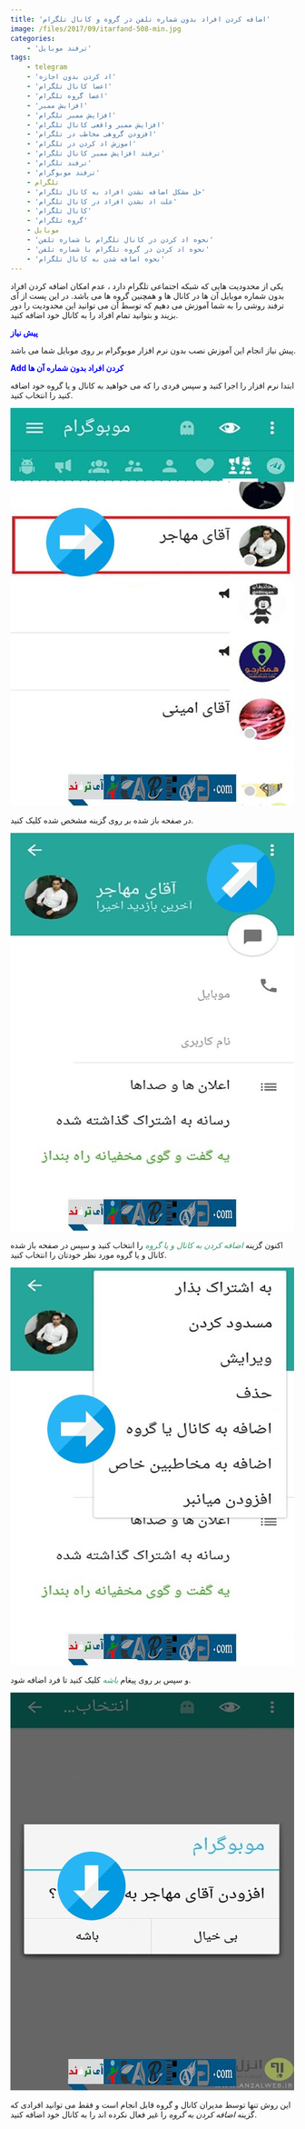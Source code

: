 ```yaml
---
title: 'اضافه کردن افراد بدون شماره تلفن در گروه و کانال تلگرام'
image: /files/2017/09/itarfand-508-min.jpg
categories:
    - 'ترفند موبایل'
tags:
    - telegram
    - 'اد كردن بدون اجازه'
    - 'اعضا کانال تلگرام'
    - 'اعضا گروه تلگرام'
    - 'افزایش ممبر'
    - 'افزایش ممبر تلگرام'
    - 'افزایش ممبر واقعی کانال تلگرام'
    - 'افزودن گروهی مخاطب در تلگرام'
    - 'اموزش اد كردن در تلگرام'
    - 'ترفند افزایش ممبر کانال تلگرام'
    - 'ترفند تلگرام'
    - 'ترفند موبوگرام'
    - تلگرام
    - 'حل مشکل اضافه نشدن افراد به کانال تلگرام'
    - 'علت اد نشدن افراد در کانال تلگرام'
    - 'کانال تلگرام'
    - 'گروه تلگرام'
    - موبایل
    - 'نحوه اد كردن در کانال تلگرام با شماره تلفن'
    - 'نحوه اد كردن در گروه تلگرام با شماره تلفن'
    - 'نحوه اضافه شدن به کانال تلگرام'
---
```


یکی از محدودیت هایی که شبکه اجتماعی تلگرام دارد ، عدم امکان اضافه کردن افراد بدون شماره موبایل آن ها در کانال ها و همچنین گروه ها می باشد. در این پست از آی ترفند روشی را به شما آموزش می دهیم که توسط آن می توانید این محدودیت را دور بزیند و بتوانید تمام افراد را به کانال خود اضافه کنید.

<span style="color: #0000ff;">**پیش نیاز**</span>

پیش نیاز انجام این آموزش نصب بدون نرم افزار موبوگرام بر روی موبایل شما می باشد.

**<span style="color: #0000ff;">Add کردن افراد بدون شماره آن ها</span>**

ابتدا نرم افزار را اجرا کنید و سپس فردی را که می خواهید به کانال و یا گروه خود اضافه کنید را انتخاب کنید.

![mhkarami97](/files/2017/09/itarfand-504-min.jpg)  

در صفحه باز شده بر روی گزینه مشخص شده کلیک کنید.

![mhkarami97](/files/2017/09/itarfand-505-min.jpg)  

اکنون گزینه <span style="color: #339966;">*اضافه کردن به کانال و یا گروه*</span> را انتخاب کنید و سپس در صفحه باز شده کانال و یا گروه مورد نظر خودتان را انتخاب کنید.

![mhkarami97](/files/2017/09/itarfand-506-min.jpg)  

و سپس بر روی پیغام <span style="color: #339966;">*باشه* </span>کلیک کنید تا فرد اضافه شود.

![mhkarami97](/files/2017/09/itarfand-507-min.jpg)  

این روش تنها توسط مدیران کانال و گروه قابل انجام است و فقط می توانید افرادی که گزینه *اضافه کردن به گروه* را غیر فعال نکرده اند را به کانال خود اضافه کنید.